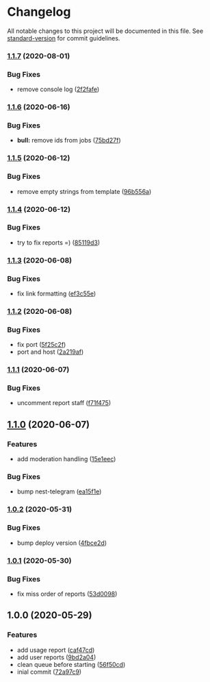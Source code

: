 # Changelog

All notable changes to this project will be documented in this file. See [standard-version](https://github.com/conventional-changelog/standard-version) for commit guidelines.

### [1.1.7](https://github.com/trip-a-trip/aux-reporter/compare/v1.1.6...v1.1.7) (2020-08-01)


### Bug Fixes

* remove console log ([2f2fafe](https://github.com/trip-a-trip/aux-reporter/commit/2f2fafeb749fba74da1b4b91c490f722758e8756))

### [1.1.6](https://github.com/trip-a-trip/aux-reporter/compare/v1.1.5...v1.1.6) (2020-06-16)

### Bug Fixes

- **bull:** remove ids from jobs ([75bd27f](https://github.com/trip-a-trip/aux-reporter/commit/75bd27fbb80014e0a96fd1d355e1e9839f3ccefa))

### [1.1.5](https://github.com/trip-a-trip/aux-reporter/compare/v1.1.4...v1.1.5) (2020-06-12)

### Bug Fixes

- remove empty strings from template ([96b556a](https://github.com/trip-a-trip/aux-reporter/commit/96b556ab4c40eb1af07ad4e8e7f4a585b85693fd))

### [1.1.4](https://github.com/trip-a-trip/aux-reporter/compare/v1.1.3...v1.1.4) (2020-06-12)

### Bug Fixes

- try to fix reports =) ([85119d3](https://github.com/trip-a-trip/aux-reporter/commit/85119d3980636543773a0ebe6d390a9214e2d7de))

### [1.1.3](https://github.com/trip-a-trip/aux-reporter/compare/v1.1.2...v1.1.3) (2020-06-08)

### Bug Fixes

- fix link formatting ([ef3c55e](https://github.com/trip-a-trip/aux-reporter/commit/ef3c55ec53ce63cf96b2ff7a3f2c862ccdad7ffe))

### [1.1.2](https://github.com/trip-a-trip/aux-reporter/compare/v1.1.1...v1.1.2) (2020-06-08)

### Bug Fixes

- fix port ([5f25c2f](https://github.com/trip-a-trip/aux-reporter/commit/5f25c2f6747a6908f5a05261a7e4126b6d1ecbdb))
- port and host ([2a219af](https://github.com/trip-a-trip/aux-reporter/commit/2a219afa31993b534bb36da73f30d35dbb734f80))

### [1.1.1](https://github.com/trip-a-trip/aux-reporter/compare/v1.1.0...v1.1.1) (2020-06-07)

### Bug Fixes

- uncomment report staff ([f71f475](https://github.com/trip-a-trip/aux-reporter/commit/f71f475dabf501f54f9f2997c2bfef76a008aa6a))

## [1.1.0](https://github.com/trip-a-trip/aux-reporter/compare/v1.0.2...v1.1.0) (2020-06-07)

### Features

- add moderation handling ([15e1eec](https://github.com/trip-a-trip/aux-reporter/commit/15e1eec0aa5b47113ed37b810cdb02afdf1c722e))

### Bug Fixes

- bump nest-telegram ([ea15f1e](https://github.com/trip-a-trip/aux-reporter/commit/ea15f1ea3c8d08276ed615faac899dd0631fbfd9))

### [1.0.2](https://github.com/trip-a-trip/aux-reporter/compare/v1.0.1...v1.0.2) (2020-05-31)

### Bug Fixes

- bump deploy version ([4fbce2d](https://github.com/trip-a-trip/aux-reporter/commit/4fbce2df40fb96c4102ce0b3685f16888dac334a))

### [1.0.1](https://github.com/trip-a-trip/aux-reporter/compare/v1.0.0...v1.0.1) (2020-05-30)

### Bug Fixes

- fix miss order of reports ([53d0098](https://github.com/trip-a-trip/aux-reporter/commit/53d0098a7ba21e1c72d6d05a6f89e7e14cfd3e21))

## 1.0.0 (2020-05-29)

### Features

- add usage report ([caf47cd](https://github.com/trip-a-trip/aux-reporter/commit/caf47cd31b2550aa664e7386e85bc5a823791b34))
- add user reports ([9bd2a04](https://github.com/trip-a-trip/aux-reporter/commit/9bd2a04d2a18e0f42d313ca58e074fab4207e901))
- clean queue before starting ([56f50cd](https://github.com/trip-a-trip/aux-reporter/commit/56f50cd179ad6f7c008c9201c28af420d172bc9a))
- inial commit ([72a97c9](https://github.com/trip-a-trip/aux-reporter/commit/72a97c954b32fe2d4077e32955d14816c00ef37d))
